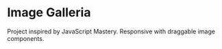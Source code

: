 # Image Galleria

Project inspired by JavaScript Mastery. Responsive with draggable image components.